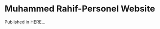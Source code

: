 # Muhammed Rahif-Personel Website
Published in [HERE...](https://muhammed-rahif.github.io/Muhammed-Rahif_Personel-Website/)
